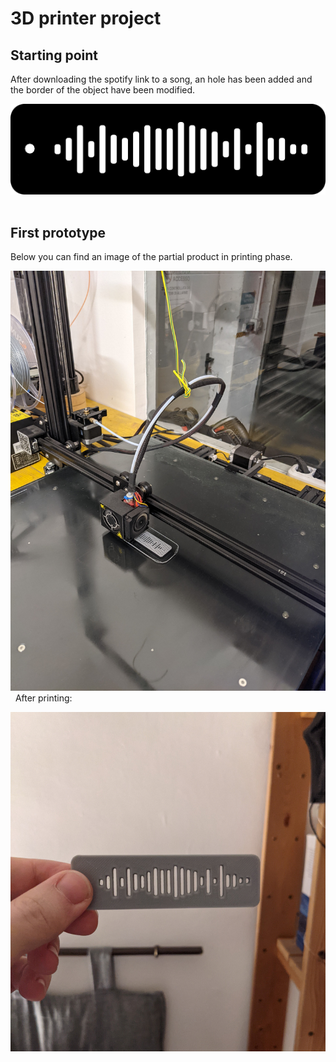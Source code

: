 # 3D printer project
## Starting point
After downloading the spotify link to a song, an hole has been added and the border of the object have been modified.
&nbsp;
&nbsp;

![PNG](spotify_code.png)
&nbsp;

## First prototype
Below you can find an image of the partial product in printing phase.
&nbsp;
&nbsp;

![product_printing](spotify_key_printing.jpg)
&nbsp;
After printing:
&nbsp;

![product_printed](spotify_key_printed.jpg)